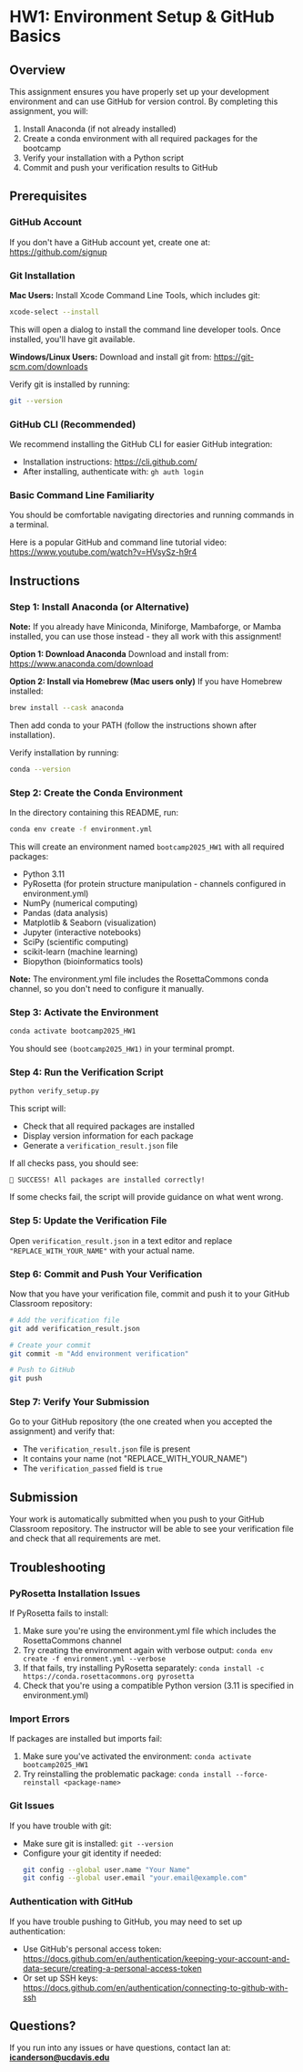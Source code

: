 # HW1: Environment Setup & GitHub Basics

## Overview

This assignment ensures you have properly set up your development environment and can use GitHub for version control. By completing this assignment, you will:

1. Install Anaconda (if not already installed)
2. Create a conda environment with all required packages for the bootcamp
3. Verify your installation with a Python script
4. Commit and push your verification results to GitHub

## Prerequisites

### GitHub Account
If you don't have a GitHub account yet, create one at: https://github.com/signup

### Git Installation

**Mac Users:**
Install Xcode Command Line Tools, which includes git:
```bash
xcode-select --install
```
This will open a dialog to install the command line developer tools. Once installed, you'll have git available.

**Windows/Linux Users:**
Download and install git from: https://git-scm.com/downloads

Verify git is installed by running:
```bash
git --version
```

### GitHub CLI (Recommended)
We recommend installing the GitHub CLI for easier GitHub integration:
- Installation instructions: https://cli.github.com/
- After installing, authenticate with: `gh auth login`

### Basic Command Line Familiarity
You should be comfortable navigating directories and running commands in a terminal.

Here is a popular GitHub and command line tutorial video: https://www.youtube.com/watch?v=HVsySz-h9r4

## Instructions

### Step 1: Install Anaconda (or Alternative)

**Note:** If you already have Miniconda, Miniforge, Mambaforge, or Mamba installed, you can use those instead - they all work with this assignment!

**Option 1: Download Anaconda**
Download and install from: https://www.anaconda.com/download

**Option 2: Install via Homebrew (Mac users only)**
If you have Homebrew installed:
```bash
brew install --cask anaconda
```
Then add conda to your PATH (follow the instructions shown after installation).

Verify installation by running:
```bash
conda --version
```

### Step 2: Create the Conda Environment

In the directory containing this README, run:

```bash
conda env create -f environment.yml
```

This will create an environment named `bootcamp2025_HW1` with all required packages:
- Python 3.11
- PyRosetta (for protein structure manipulation - channels configured in environment.yml)
- NumPy (numerical computing)
- Pandas (data analysis)
- Matplotlib & Seaborn (visualization)
- Jupyter (interactive notebooks)
- SciPy (scientific computing)
- scikit-learn (machine learning)
- Biopython (bioinformatics tools)

**Note:** The environment.yml file includes the RosettaCommons conda channel, so you don't need to configure it manually.

### Step 3: Activate the Environment

```bash
conda activate bootcamp2025_HW1
```

You should see `(bootcamp2025_HW1)` in your terminal prompt.

### Step 4: Run the Verification Script

```bash
python verify_setup.py
```

This script will:
- Check that all required packages are installed
- Display version information for each package
- Generate a `verification_result.json` file

If all checks pass, you should see:
```
🎉 SUCCESS! All packages are installed correctly!
```

If some checks fail, the script will provide guidance on what went wrong.

### Step 5: Update the Verification File

Open `verification_result.json` in a text editor and replace `"REPLACE_WITH_YOUR_NAME"` with your actual name.

### Step 6: Commit and Push Your Verification

Now that you have your verification file, commit and push it to your GitHub Classroom repository:

```bash
# Add the verification file
git add verification_result.json

# Create your commit
git commit -m "Add environment verification"

# Push to GitHub
git push
```

### Step 7: Verify Your Submission

Go to your GitHub repository (the one created when you accepted the assignment) and verify that:
- The `verification_result.json` file is present
- It contains your name (not "REPLACE_WITH_YOUR_NAME")
- The `verification_passed` field is `true`

## Submission

Your work is automatically submitted when you push to your GitHub Classroom repository. The instructor will be able to see your verification file and check that all requirements are met.

## Troubleshooting

### PyRosetta Installation Issues

If PyRosetta fails to install:
1. Make sure you're using the environment.yml file which includes the RosettaCommons channel
2. Try creating the environment again with verbose output: `conda env create -f environment.yml --verbose`
3. If that fails, try installing PyRosetta separately: `conda install -c https://conda.rosettacommons.org pyrosetta`
4. Check that you're using a compatible Python version (3.11 is specified in environment.yml)

### Import Errors

If packages are installed but imports fail:
1. Make sure you've activated the environment: `conda activate bootcamp2025_HW1`
2. Try reinstalling the problematic package: `conda install --force-reinstall <package-name>`

### Git Issues

If you have trouble with git:
- Make sure git is installed: `git --version`
- Configure your git identity if needed:
  ```bash
  git config --global user.name "Your Name"
  git config --global user.email "your.email@example.com"
  ```

### Authentication with GitHub

If you have trouble pushing to GitHub, you may need to set up authentication:
- Use GitHub's personal access token: https://docs.github.com/en/authentication/keeping-your-account-and-data-secure/creating-a-personal-access-token
- Or set up SSH keys: https://docs.github.com/en/authentication/connecting-to-github-with-ssh

## Questions?

If you run into any issues or have questions, contact Ian at: **icanderson@ucdavis.edu**
